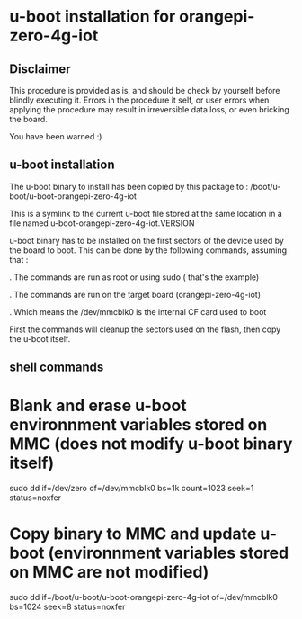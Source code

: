 # u-boot installation for orangepi-zero-4g-iot

## Disclaimer

This procedure is provided as is, and should be check by yourself before
blindly executing it. Errors in the procedure it self, or user errors when
applying the procedure may result in irreversible data loss, or even bricking
the board.

You have been warned :)

## u-boot installation

The u-boot binary to install has been copied by this package to :
/boot/u-boot/u-boot-orangepi-zero-4g-iot

This is a symlink to the current u-boot file stored at the same location in a
file named u-boot-orangepi-zero-4g-iot.VERSION

u-boot binary has to be installed on the first sectors of the device used by
the board to boot. This can be done by the following commands, assuming that :

. The commands are run as root or using sudo ( that's the example)

. The commands are run on the target board (orangepi-zero-4g-iot)

. Which means the /dev/mmcblk0 is the internal CF card used to boot

First the commands will cleanup the sectors used on the flash, then copy the
u-boot itself.


## shell commands

# Blank and erase u-boot environnment variables stored on MMC (does not modify u-boot binary itself)
sudo dd if=/dev/zero of=/dev/mmcblk0 bs=1k count=1023 seek=1 status=noxfer

# Copy binary to MMC and update u-boot (environnment variables stored on MMC are not modified)
sudo dd if=/boot/u-boot/u-boot-orangepi-zero-4g-iot of=/dev/mmcblk0 bs=1024 seek=8 status=noxfer
